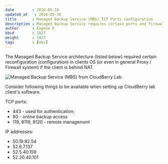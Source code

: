 ```yaml
---
date        : 2016-05-16
updated_at   : 2016-05-16
title       : Managed Backup Service (MBS) TCP Ports configuration
description : Managed Backup Service requires certain ports and firewall rules for proper backup.
author      : Eugene R
kbid        : 1027
weight      : 1027
tags        : [mbs]
---
```


The Managed Backup Service architecture (listed below) required certain reconfiguration (configuration) in clients OS (or even in general Proxy / Firewall system) if the client is behind NAT.

![Managed Backup Service (MBS) from CloudBerry Lab](/images/kb1027/mbs-how-it-works.png)

Consider following things to be available when setting up CloudBerry lab client's software.

TCP ports:

*  443 - used for authentication;
*  80 - online backup access
*  119, 8119, 8120 - remote management

IP addresses:

*  50.19.92.54
*  52.6.7.137
*  52.5.40.159
*  52.20.40.101

